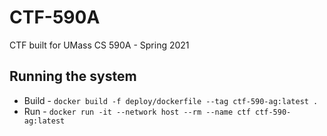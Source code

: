 # CTF-590A
CTF built for UMass CS 590A - Spring 2021

## Running the system

- Build - `docker build -f deploy/dockerfile --tag ctf-590-ag:latest .`
- Run - `docker run -it --network host --rm --name ctf ctf-590-ag:latest`